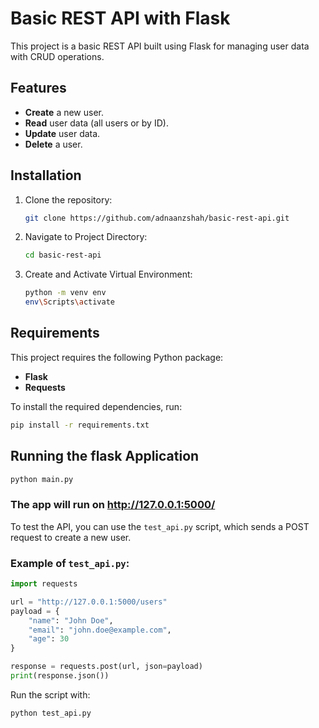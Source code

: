 # Basic REST API with Flask

This project is a basic REST API built using Flask for managing user data with CRUD operations.

## Features
- **Create** a new user.
- **Read** user data (all users or by ID).
- **Update** user data.
- **Delete** a user.

## Installation

1. Clone the repository:
   ```bash
   git clone https://github.com/adnaanzshah/basic-rest-api.git

2. Navigate to Project Directory:
   ```bash
   cd basic-rest-api

3. Create and Activate Virtual Environment:
   ```bash
   python -m venv env
   env\Scripts\activate

## Requirements

This project requires the following Python package:

- **Flask**
- **Requests**

To install the required dependencies, run:
```bash
pip install -r requirements.txt
```

## Running the flask Application
   ```bash
   python main.py
```
### The app will run on http://127.0.0.1:5000/

To test the API, you can use the `test_api.py` script, which sends a POST request to create a new user.

### Example of `test_api.py`:
```python
import requests

url = "http://127.0.0.1:5000/users"
payload = {
    "name": "John Doe",
    "email": "john.doe@example.com",
    "age": 30
}

response = requests.post(url, json=payload)
print(response.json())
```

Run the script with:
```bash
python test_api.py
```


